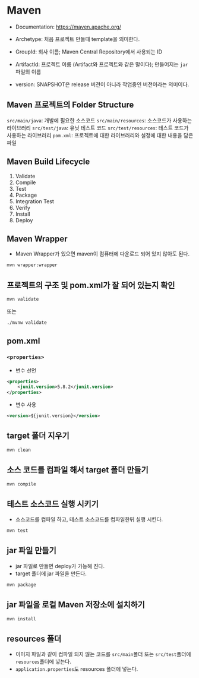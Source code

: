 # Maven  
- Documentation: https://maven.apache.org/



- Archetype: 처음 프로젝트 만들때 template을 의미한다.
- GroupId: 회사 이름; Maven Central Repository에서 사용되는 ID
- ArtifactId: 프로젝트 이름 (Artifact와 프로젝트와 같은 말이다); 만들어지는 `jar` 파일의 이름
- version: SNAPSHOT은 release 버전이 아니라 작업중인 버전이라는 의미이다.


## Maven 프로젝트의 Folder Structure
`src/main/java`: 개발에 필요한 소스코드
`src/main/resources`: 소스코드가 사용하는 라이브러리
`src/test/java`: 유닛 테스트 코드
`src/test/resources`: 테스트 코드가 사용하는 라이브러리
`pom.xml`: 프로젝트에 대한 라이브러리와 설정에 대한 내용을 담은 파일

## Maven Build Lifecycle
1. Validate
2. Compile
3. Test
4. Package
5. Integration Test
6. Verify
7. Install
8. Deploy


## Maven Wrapper
- Maven Wrapper가 있으면 maven이 컴퓨터에 다운로드 되어 있지 않아도 된다.

```bash
mvn wrapper:wrapper
```

## 프로젝트의 구조 및 pom.xml가 잘 되어 있는지 확인
```bash
mvn validate
```
또는
```bash
./mvnw validate
```

## pom.xml

### `<properties>`
- 변수 선언

```xml
<properties>
    <junit.version>5.8.2</junit.version>
</properties>
```

- 변수 사용

```xml
<version>${junit.version}</version>
```

## target 폴더 지우기

```bash
mvn clean
```

## 소스 코드를 컴파일 해서 target 폴더 만들기

```bash
mvn compile
```

## 테스트 소스코드 실행 시키기
- 소스코드를 컴파일 하고, 테스트 소스코드를 컴파일한뒤 실행 시킨다.
```bash
mvn test
```

## jar 파일 만들기
- jar 파일로 만들면 deploy가 가능해 진다.
- target 폴더에 jar 파일을 만든다.

```bash
mvn package
```

## jar 파일을 로컬 Maven 저장소에 설치하기

```bash
mvn install
```

## resources 폴더
- 이미지 파일과 같이 컴파일 되지 않는 코드를 `src/main`폴더 또는 `src/test`폴더에 `resources`폴더에 넣는다.
- `application.properties`도 resources 폴더에 넣는다.

